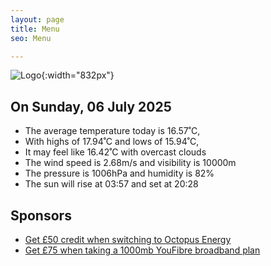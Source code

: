 ```yaml
---
layout: page
title: Menu
seo: Menu

---
```


![Logo](/images/logo.jpg){:width="832px"}

<!-- weather_marker starts -->
## On Sunday, 06 July 2025

- The average temperature today is 16.57˚C,
- With highs of 17.94˚C and lows of 15.94˚C,
- It may feel like 16.42˚C with overcast clouds
- The wind speed is 2.68m/s and visibility is 10000m
- The pressure is 1006hPa and humidity is 82%
- The sun will rise at 03:57 and set at 20:28

<!-- weather_marker ends -->

## Sponsors

- [Get £50 credit when switching to Octopus Energy](https://bit.ly/3oD1nnS)
- [Get £75 when taking a 1000mb YouFibre broadband plan](https://aklam.io/91zWhU?)
